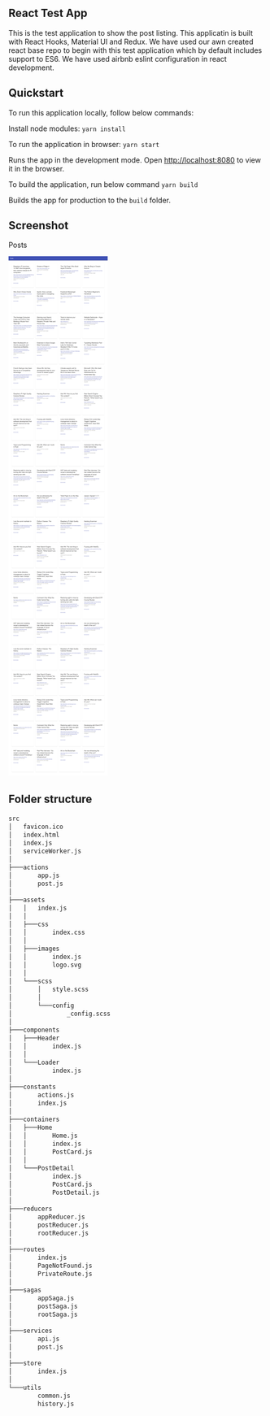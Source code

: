 ## React Test App

This is the test application to show the post listing. This applicatin is built with React Hooks, Material UI and Redux. We have used our awn created react base repo to begin with this test application which by default includes support to ES6. We have used airbnb eslint configuration in react development.

## Quickstart

To run this application locally, follow below commands:

Install node modules:
`yarn install`

To run the application in browser:
`yarn start`

Runs the app in the development mode.
Open [http://localhost:8080](http://localhost:8080) to view it in the browser.

To build the application, run below command
`yarn build`

Builds the app for production to the `build` folder.

## Screenshot

Posts

![Alt text](/docs/snapshot.png "Posts")

## Folder structure	
```
src
│   favicon.ico
│   index.html
│   index.js
│   serviceWorker.js
│
├───actions
│       app.js
│       post.js
│
├───assets
│   │   index.js
│   │
│   ├───css
│   │       index.css
│   │
│   ├───images
│   │       index.js
│   │       logo.svg
│   │
│   └───scss
│       │   style.scss
│       │
│       └───config
│               _config.scss
│
├───components
│   ├───Header
│   │       index.js
│   │
│   └───Loader
│           index.js
│
├───constants
│       actions.js
│       index.js
│
├───containers
│   ├───Home
│   │       Home.js
│   │       index.js
│   │       PostCard.js
│   │
│   └───PostDetail
│           index.js
│           PostCard.js
│           PostDetail.js
│
├───reducers
│       appReducer.js
│       postReducer.js
│       rootReducer.js
│
├───routes
│       index.js
│       PageNotFound.js
│       PrivateRoute.js
│
├───sagas
│       appSaga.js
│       postSaga.js
│       rootSaga.js
│
├───services
│       api.js
│       post.js
│
├───store
│       index.js
│
└───utils
        common.js
        history.js

```        
